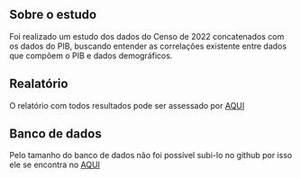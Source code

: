 ## Sobre o estudo
Foi realizado um estudo dos dados do Censo de 2022 concatenados com os dados do PIB, buscando entender as correlações existente entre dados que compõem o PIB e dados demográficos.

## Realatório
O relatório com todos resultados pode ser assessado por [AQUI](https://docs.google.com/document/d/1XicEnf5koDHRcqTHGg5PmQYXYItQvCQAYYYCDBTRnB8/edit?usp=sharing)

## Banco de dados
Pelo tamanho do banco de dados não foi possível subi-lo no github por isso ele se encontra no [AQUI](https://drive.google.com/file/d/1PbOYghXuthx9gvP2q16sfnwV5wbVZK2s/view?usp=sharing)
